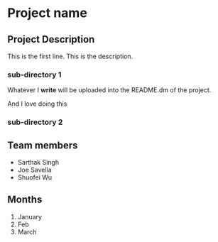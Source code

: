 # Project name

## Project Description

This is the first line. This is the description.

### sub-directory 1

Whatever I **write** will be uploaded 
into the README.dm of the project. 

And I love doing this

### sub-directory 2

## Team members

- Sarthak Singh
- Joe Savella
- Shuofei Wu

## Months

1. January
2. Feb
3. March
